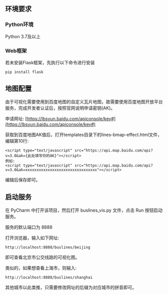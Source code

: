 ## 环境要求

### Python环境

Python 3.7及以上

### Web框架

若未安装Flask框架，先执行以下命令进行安装

```
pip install flask
```

## 地图配置

由于可视化需要使用到百度地图的自定义瓦片地图，故需要使用百度地图开放平台服务，完成开发者认证后，按照官网说明申请密钥(AK)。

申请网址: [https://lbsyun.baidu.com/apiconsole/key#](https://lbsyun.baidu.com/apiconsole/key#)

获取到百度地图AK值后，打开templates目录下的lines-bmap-effect.html文件，编辑第10行:

```
<script type="text/javascript" src="https://api.map.baidu.com/api?v=3.0&ak={此处填写你的AK}"></script>
例如:
<script type="text/javascript" src="https://api.map.baidu.com/api?v=3.0&ak=xxxxxxxxxxxxxxxxxxxxxxxxxxxxxxxx"></script>
```

编辑后保存即可。

## 启动服务

在 PyCharm 中打开该项目，然后打开 buslines_vis.py 文件，点击 Run 按钮启动服务。

服务的默认端口为 8888

打开浏览器，输入如下网址:

```
http://localhost:8888/buslines/beijing
```

即可查看北京市公交线路的可视化图。

类似的，如果想查看上海市，则输入:

```
http://localhost:8888/buslines/shanghai
```

其他城市以此类推，只需要修改网址的后缀为对应城市的拼音即可。
